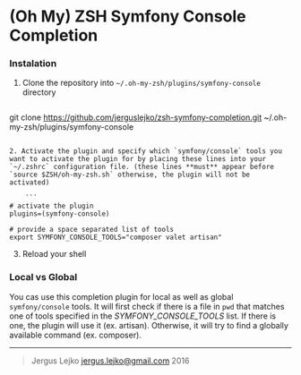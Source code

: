 # (Oh My) ZSH Symfony Console Completion

### Instalation

1. Clone the repository into `~/.oh-my-zsh/plugins/symfony-console` directory

    ```
git clone https://github.com/jerguslejko/zsh-symfony-completion.git ~/.oh-my-zsh/plugins/symfony-console
```

2. Activate the plugin and specify which `symfony/console` tools you want to activate the plugin for by placing these lines into your `~/.zshrc` configuration file. (these lines **must** appear before `source $ZSH/oh-my-zsh.sh` otherwise, the plugin will not be activated)

    ```
# activate the plugin
plugins=(symfony-console)

# provide a space separated list of tools
export SYMFONY_CONSOLE_TOOLS="composer valet artisan"
```

3. Reload your shell

### Local vs Global

You cas use this completion plugin for local as well as global `symfony/console` tools. It will first check if there is a file in `pwd` that matches one of tools specified in the _SYMFONY_CONSOLE_TOOLS_ list. If there is one, the plugin will use it (ex. artisan). Otherwise, it will try to find a globally available command (ex. composer).

---

> Jergus Lejko <jergus.lejko@gmail.com> 2016
